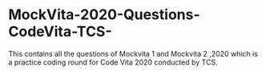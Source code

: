 # MockVita-2020-Questions-CodeVita-TCS-
This contains all the questions of Mockvita 1 and Mockvita 2 ,2020 which is a practice coding round for Code Vita 2020 conducted by TCS.
